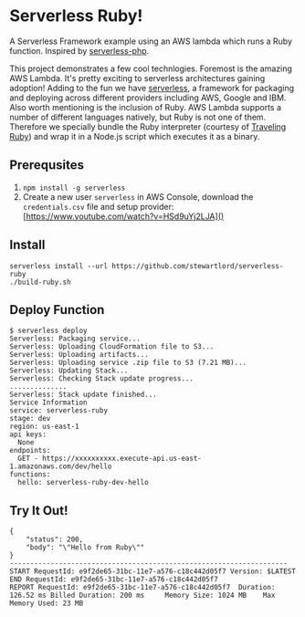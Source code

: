 # Serverless Ruby!

A Serverless Framework example using an AWS lambda which runs a Ruby function. Inspired by [serverless-php](https://github.com/ZeroSharp/serverless-php). 

This project demonstrates a few cool technlogies. Foremost is the amazing AWS Lambda. It's pretty exciting to serverless architectures gaining adoption! Adding to the fun we have [serverless](https://serverless.com/), a framework for packaging and deploying across different providers including AWS, Google and IBM. Also worth mentioning is the inclusion of Ruby. AWS Lambda supports a number of different languages natively, but Ruby is not one of them. Therefore we specially bundle the Ruby interpreter (courtesy of [Traveling Ruby](http://phusion.github.io/traveling-ruby/)) and wrap it in a Node.js script which executes it as a binary.

## Prerequsites

1. `npm install -g serverless`
2. Create a new user `serverless` in AWS Console, download the `credentials.csv` file and setup provider: [https://www.youtube.com/watch?v=HSd9uYj2LJA]()

## Install

```
serverless install --url https://github.com/stewartlord/serverless-ruby
./build-ruby.sh
```

## Deploy Function
```
$ serverless deploy
Serverless: Packaging service...
Serverless: Uploading CloudFormation file to S3...
Serverless: Uploading artifacts...
Serverless: Uploading service .zip file to S3 (7.21 MB)...
Serverless: Updating Stack...
Serverless: Checking Stack update progress...
..............
Serverless: Stack update finished...
Service Information
service: serverless-ruby
stage: dev
region: us-east-1
api keys:
  None
endpoints:
  GET - https://xxxxxxxxxx.execute-api.us-east-1.amazonaws.com/dev/hello
functions:
  hello: serverless-ruby-dev-hello
```

## Try It Out!
```
{
    "status": 200,
    "body": "\"Hello from Ruby\""
}
--------------------------------------------------------------------
START RequestId: e9f2de65-31bc-11e7-a576-c18c442d05f7 Version: $LATEST
END RequestId: e9f2de65-31bc-11e7-a576-c18c442d05f7
REPORT RequestId: e9f2de65-31bc-11e7-a576-c18c442d05f7	Duration: 126.52 ms	Billed Duration: 200 ms 	Memory Size: 1024 MB	Max Memory Used: 23 MB
```